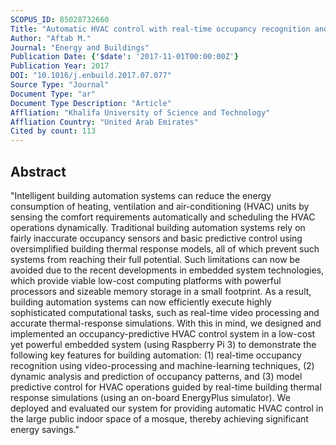 ```yaml
---
SCOPUS_ID: 85028732660
Title: "Automatic HVAC control with real-time occupancy recognition and simulation-guided model predictive control in low-cost embedded system"
Author: "Aftab M."
Journal: "Energy and Buildings"
Publication Date: {'$date': '2017-11-01T00:00:00Z'}
Publication Year: 2017
DOI: "10.1016/j.enbuild.2017.07.077"
Source Type: "Journal"
Document Type: "ar"
Document Type Description: "Article"
Affliation: "Khalifa University of Science and Technology"
Affliation Country: "United Arab Emirates"
Cited by count: 113
---
```


## Abstract
"Intelligent building automation systems can reduce the energy consumption of heating, ventilation and air-conditioning (HVAC) units by sensing the comfort requirements automatically and scheduling the HVAC operations dynamically. Traditional building automation systems rely on fairly inaccurate occupancy sensors and basic predictive control using oversimplified building thermal response models, all of which prevent such systems from reaching their full potential. Such limitations can now be avoided due to the recent developments in embedded system technologies, which provide viable low-cost computing platforms with powerful processors and sizeable memory storage in a small footprint. As a result, building automation systems can now efficiently execute highly sophisticated computational tasks, such as real-time video processing and accurate thermal-response simulations. With this in mind, we designed and implemented an occupancy-predictive HVAC control system in a low-cost yet powerful embedded system (using Raspberry Pi 3) to demonstrate the following key features for building automation: (1) real-time occupancy recognition using video-processing and machine-learning techniques, (2) dynamic analysis and prediction of occupancy patterns, and (3) model predictive control for HVAC operations guided by real-time building thermal response simulations (using an on-board EnergyPlus simulator). We deployed and evaluated our system for providing automatic HVAC control in the large public indoor space of a mosque, thereby achieving significant energy savings."
